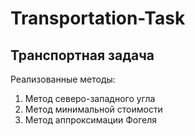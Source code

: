 # Transportation-Task

## Транспортная задача ##
Реализованные методы:

1) Метод северо-западного угла
2) Метод минимальной стоимости
3) Метод аппроксимации Фогеля 
